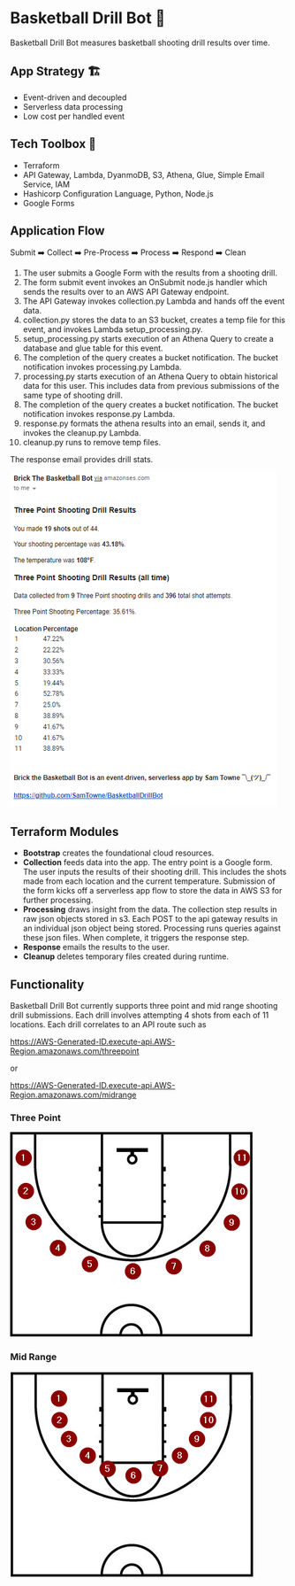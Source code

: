 # Basketball Drill Bot :basketball:

Basketball Drill Bot measures basketball shooting drill results over time.

## App Strategy :building_construction:
- Event-driven and decoupled
- Serverless data processing
- Low cost per handled event

## Tech Toolbox :toolbox:
- Terraform
- API Gateway, Lambda, DyanmoDB, S3, Athena, Glue, Simple Email Service, IAM
- Hashicorp Configuration Language, Python, Node.js
- Google Forms

## Application Flow

Submit :arrow_right: Collect :arrow_right: Pre-Process :arrow_right: Process :arrow_right: Respond :arrow_right: Clean

1. The user submits a Google Form with the results from a shooting drill.
2. The form submit event invokes an OnSubmit node.js handler which sends the results over to an AWS API Gateway endpoint.
3. The API Gateway invokes collection.py Lambda and hands off the event data.
4. collection.py stores the data to an S3 bucket, creates a temp file for this event, and invokes Lambda setup_processing.py.
5. setup_processing.py starts execution of an Athena Query to create a database and glue table for this event.
6. The completion of the query creates a bucket notification. The bucket notification invokes processing.py Lambda.
7. processing.py starts execution of an Athena Query to obtain historical data for this user. This includes data from previous submissions of the same type of shooting drill.
8. The completion of the query creates a bucket notification. The bucket notification invokes response.py Lambda.
9. response.py formats the athena results into an email, sends it, and invokes the cleanup.py Lambda.
10. cleanup.py runs to remove temp files.

The response email provides drill stats.

![email example](img/email_example.png)


## Terraform Modules
 - **Bootstrap** creates the foundational cloud resources.
 - **Collection** feeds data into the app. The entry point is a Google form. The user inputs the results of their shooting drill. This includes the shots made from each location and the current temperature. Submission of the form kicks off a serverless app flow to store the data in AWS S3 for further processing.
 - **Processing** draws insight from the data. The collection step results in raw json objects stored in s3. Each POST to the api gateway results in an individual json object being stored. Processing runs queries against these json files. When complete, it triggers the response step.
 - **Response** emails the results to the user.
 - **Cleanup** deletes temporary files created during runtime.

## Functionality
Basketball Drill Bot currently supports three point and mid range shooting drill submissions. Each drill involves attempting 4 shots from each of 11 locations. Each drill correlates to an API route such as 

https://AWS-Generated-ID.execute-api.AWS-Region.amazonaws.com/threepoint

or 

https://AWS-Generated-ID.execute-api.AWS-Region.amazonaws.com/midrange


### Three Point

![three point shooting locations](img/three_point.png)

### Mid Range

![mid range shooting locations](img/mid_range.png)
